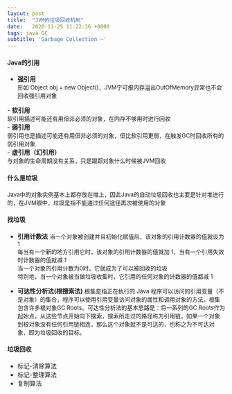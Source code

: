 ```yaml
---
layout: post
title:  "JVM的垃圾回收机制"
date:   2020-11-25 11:22:36 +0800
tags: java GC
subtitle: 'Garbage Collection ~'
---
```


#### Java的引用

- <b>强引用</b><br>
<font size=2>形如 Object obj = new Object()，JVM宁可报内存溢出OutOfMemory异常也不会回收强引用对象<br></font>
<n>
- <b>软引用</b><br>
<font size=2>软引用描述可能还有用但非必须的对象，在内存不够用时进行回收<br></font>
<n>
- <b>弱引用</b><br>
<font size=2>弱引用也是描述可能还有用但非必须的对象，但比软引用更弱，在触发GC时回收所有的弱引用对象<br></font>
<n>
- <b>虚引用（幻引用）</b><br>
<font size=2>与对象的生命周期没有关系，只是跟踪对象什么时候被JVM回收<br></font>
<n>

#### 什么是垃圾

<font size=2>Java中的对象实例基本上都存放在堆上，因此Java的自动垃圾回收也主要是针对堆进行的，在JVM眼中，垃圾是指不能通过任何途径再次被使用的对象</font>

#### 找垃圾

- <b>引用计数法</b>
<font size=2>当一个对象被创建并且初始化赋值后，该对象的引用计数器的值就设为 1<br>每当有一个新的地方引用它时，该对象的引用计数器的值就加 1，当有一个引用失效时计数器的值就减 1<br>当一个对象的引用计数为0时，它就成为了可以被回收的垃圾<br>特别地，当一个对象被当做垃圾收集时，它引用的任何对象的计数器的值都减 1</font>
<n>

- <b>可达性分析法(根搜索法)</b>
<font size=2>根集是指正在执行的 Java 程序可以访问的引用变量（不是对象）的集合，程序可以使用引用变量访问对象的属性和调用对象的方法。根集包含许多根对象GC Roots。可达性分析法的基本思路是：将一系列的GC Roots作为起始点，从这些节点开始向下搜索，搜索所走过的路径称为引用链，如果一个对象到根对象没有任何引用链相连，那么这个对象就不是可达的，也称之为不可达对象，即为垃圾回收的目标。</font>

#### 垃圾回收

- 标记-清除算法
- 标记-整理算法
- 复制算法